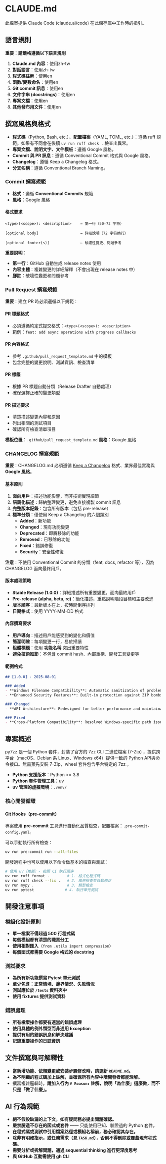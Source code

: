 <!--
SPDX-License-Identifier: MIT
SPDX-FileCopyrightText: 2025 py7zz contributors
-->

# CLAUDE.md

此檔案提供 Claude Code (claude.ai/code) 在此儲存庫中工作時的指引。

## 語言規則

**重要：請嚴格遵循以下語言規則**

1. **Claude.md 內容**：使用zh-tw
2. **對話語言**：使用zh-tw
3. **程式碼註解**：使用en
4. **函數/變數命名**：使用en
5. **Git commit 訊息**：使用en
6. **文件字串 (docstrings)**：使用en
7. **專案文檔**：使用en
8. **其他發布用文件**：使用en

## 撰寫風格與格式

- **程式碼**（Python, Bash, etc.）、**配置檔案**（YAML, TOML, etc.）：遵循 ruff 規範。如果有不同會在後續 `uv run ruff check .` 檢查出異常。
- **專案文檔、說明文字、文件模板**：遵循 Google 風格。
- **Commit 與 PR 訊息**：遵循 Conventional Commit 格式與 Google 風格。
- **Changelog**：遵循 Keep a Changelog 格式。
- **分支名稱**：遵循 Conventional Branch Naming。

### Commit 撰寫規範

- **格式**：遵循 **Conventional Commits** 規範
- **風格**：Google 風格

#### 格式要求

```
<type>(<scope>): <description>    ← 第一行（50-72 字符）

[optional body]                   ← 詳細說明（72 字符換行）

[optional footer(s)]              ← 破壞性變更、問題參考
```

**重要說明**：
- **第一行**：GitHub 自動生成 release notes 使用
- **內容主體**：複雜變更的詳細解釋（不會出現在 release notes 中）
- **腳註**：破壞性變更和問題參考

### Pull Request 撰寫規範

**重要**：建立 PR 時必須遵循以下規範：

#### PR 標題格式
- 必須遵循約定式提交格式：`<type>(<scope>): <description>`
- 範例：`feat: add async operations with progress callbacks`

#### PR 內容格式
- 參考 `.github/pull_request_template.md` 中的模板
- 包含完整的變更說明、測試資訊、檢查清單

#### PR 標籤
- 根據 PR 標題自動分類（Release Drafter 自動處理）
- 確保選擇正確的變更類型

#### PR 描述要求
- 清楚描述變更內容和原因
- 列出相關的測試項目
- 確認所有檢查清單項目

**模板位置**：`.github/pull_request_template.md`
**風格**：Google 風格

### CHANGELOG 撰寫規範

**重要**：CHANGELOG.md 必須遵循 [Keep a Changelog](https://keepachangelog.com/en/1.0.0/) 格式、業界最佳實務與 **Google 風格**。

#### 基本原則
1. **面向用戶**：描述功能影響，而非技術實現細節
2. **語義化描述**：歸納整理變更，避免直接複製 commit 訊息
3. **完整版本記錄**：包含所有版本（包括 pre-release）
4. **標準分類**：僅使用 Keep a Changelog 的六個類別
   - **Added**：新功能
   - **Changed**：現有功能變更
   - **Deprecated**：即將移除的功能
   - **Removed**：已移除的功能
   - **Fixed**：錯誤修復
   - **Security**：安全性修復

**注意**：不使用 Conventional Commit 的分類（feat, docs, refactor 等），因為 CHANGELOG 面向最終用戶。

#### 版本處理策略
- **Stable Release (1.0.0)**：詳細描述所有重要變更，面向最終用戶
- **Pre-release (alpha, beta, rc)**：簡化描述，重點說明階段目標和主要改進
- **版本順序**：最新版本在上，按時間倒序排列
- **日期格式**：使用 YYYY-MM-DD 格式

#### 內容撰寫要求
- **用戶導向**：描述用戶能感受到的變化和價值
- **簡潔明確**：每項變更一行，易於掃讀
- **粗體標題**：使用 **功能名稱** 突出重要特性
- **避免技術細節**：不包含 commit hash、內部重構、開發工具變更等

#### 範例格式
```markdown
## [1.0.0] - 2025-08-01

### Added
- **Windows Filename Compatibility**: Automatic sanitization of problematic filenames
- **Enhanced Security Features**: Built-in protection against ZIP bombs

### Changed
- **API Architecture**: Redesigned for better performance and maintainability

### Fixed
- **Cross-Platform Compatibility**: Resolved Windows-specific path issues
```

## 專案概述

py7zz 是一個 Python 套件，封裝了官方的 7zz CLI 二進位檔案 (7-Zip) ，提供跨平台（macOS、Debian 系 Linux、Windows x64）提供一致的 Python API與命令接口。無需預先安裝 7-Zip，wheel 套件包含平台特定的 7zz 。

- **Python 支援版本**：Python >= 3.8
- **Python 套件管理工具**：uv
- **uv 管理的虛擬環境**：`.venv/`

### 核心開發循環

#### Git Hooks（pre-commit）

專案使用 **pre-commit** 工具進行自動化品質檢查，配置檔案：`.pre-commit-config.yaml`。

可以手動執行所有檢查：
```bash
uv run pre-commit run --all-files
```

開發過程中也可以使用以下命令做基本的檢查與測試：
```bash
# 使用 uv（推薦）- 按照 CI 執行順序
uv run ruff format .        # 1. 格式化程式碼
uv run ruff check --fix .   # 2. 風格檢查並自動修正
uv run mypy .               # 3. 類型檢查
uv run pytest              # 4. 執行單元測試
```

## 開發注意事項

### 模組化設計原則
- **單一檔案不得超過 500 行程式碼**
- **每個模組都有清楚的職責分工**
- **使用相對匯入**（`from .utils import compression`）
- **每個函式都需要 Google 格式的 docstring**

### 測試要求
- **為所有新功能撰寫 Pytest 單元測試**
- **至少包含：正常情境、邊界情況、失敗情況**
- **測試應位於 `/tests` 資料夾中**
- **使用 fixtures 提供測試資料**

### 錯誤處理
- **所有檔案操作都要有適當的錯誤處理**
- **使用具體的例外類型而非通用 Exception**
- **提供有用的錯誤訊息和解決建議**
- **記錄重要操作的日誌資訊**

## 文件撰寫與可解釋性
- **當新增功能、依賴變更或安裝步驟修改時，請更新 `README.md`。**
- **為不明顯的程式碼加上註解，並確保所有內容中階開發者都能理解。**
- 撰寫複雜邏輯時，**請加入行內 `# Reason:` 註解，說明「為什麼」這麼做，而不只是「做了什麼」。**

## AI 行為規範
- **絕不假設缺漏的上下文，如有疑問務必提出問題確認。**
- **嚴禁臆造不存在的函式或套件** —— 只能使用已知、驗證過的 Python 套件。
- **在程式碼或測試中引用檔案路徑或模組名稱前，務必確認其存在。**
- **除非有明確指示，或任務需求（見 `TASK.md`），**否則**不得刪除或覆蓋現有程式碼。**
- **需要分析或拆解問題，通過 sequential thinking 進行更深度思考**
- **與 GitHub 互動需使用 gh CLI**
